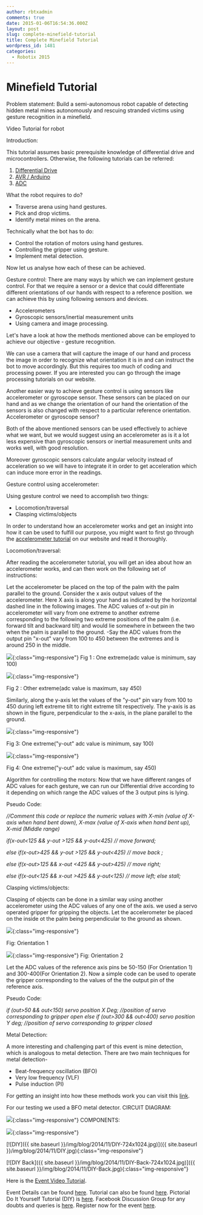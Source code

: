 ```yaml
---
author: rbtxadmin
comments: true
date: 2015-01-06T16:54:36.000Z
layout: post
slug: complete-minefield-tutorial
title: Complete Minefield Tutorial
wordpress_id: 1481
categories:
  - Robotix 2015
---
```


# Minefield Tutorial
Problem statement: Build a semi-autonomous robot capable of detecting hidden metal mines autonomously and rescuing stranded victims using gesture recognition in a minefield.

Video Tutorial for robot

Introduction:

This tutorial assumes basic prerequisite knowledge of differential drive and microcontrollers. Otherwise, the following tutorials can be referred:
1. [Differential Drive](http://www.robotix.in/tutorials/category/kraig/dd)
2. [AVR / Arduino](http://www.robotix.in/tutorials/category/avr/avrbasics)
3. [ADC](http://www.robotix.in/tutorials/categ/avr/adc)

What the robot requires to do?
- Traverse arena using hand gestures.
- Pick and drop victims.
- Identify metal mines on the arena.

Technically what the bot has to do:
- Control the rotation of motors using hand gestures.
- Controlling the gripper using gesture.
- Implement metal detection.

Now let us analyse how each of these can be achieved.

Gesture control: There are many ways by which we can implement gesture control. For that we require a sensor or a device that could differentiate different orientations of our hands with respect to a reference position. we can achieve this by using following sensors and devices.
- Accelerometers
- Gyroscopic sensors/inertial measurement units
- Using camera and image processing.

Let's have a look at how the methods mentioned above can be employed to achieve our objective - gesture recognition.

We can use a camera that will capture the image of our hand and process the image in order to recognize what orientation it is in and can instruct the bot to move accordingly. But this requires too much of coding and processing power. If you are interested you can go through the image processing tutorials on our website.

Another easier way to achieve gesture control is using sensors like accelerometer or gyroscope sensor. These sensors can be placed on our hand and as we change the orientation of our hand the orientation of the sensors is also changed with respect to a particular reference orientation. Accelerometer or gyroscope sensor?

Both of the above mentioned sensors can be used effectively to achieve what we want, but we would suggest using an accelerometer as is it a lot less expensive than gyroscopic sensors or inertial measurement units and works well, with good resolution.

Moreover gyroscopic sensors calculate angular velocity instead of acceleration so we will have to integrate it in order to get acceleration which can induce more error in the readings.

Gesture control using accelerometer:

Using gesture control we need to accomplish two things:
- Locomotion/traversal
- Clasping victims/objects

In order to understand how an accelerometer works and get an insight into how it can be used to fulfill our purpose, you might want to first go through the [accelerometer tutorial](http://www.robotix.in/tutorials/categ/auto/accelero) on our website and read it thoroughly.

Locomotion/traversal:

After reading the accelerometer tutorial, you will get an idea about how an accelerometer works, and can then work on the following set of instructions:

Let the accelerometer be placed on the top of the palm with the palm parallel to the ground. Consider the x axis output values of the accelerometer. Here X axis is along your hand as indicated by the horizontal dashed line in the following images. The ADC values of x-out pin in accelerometer will vary from one extreme to another extreme corresponding to the following two extreme positions of the palm (i.e. forward tilt and backward tilt) and would lie somewhere in between the two when the palm is parallel to the ground. -Say the ADC values from the output pin "x-out" vary from 100 to 450 between the extremes and is around 250 in the middle.

![](http://www.robotix.in/Images/Tuts/Minefield/image02.jpg){:class="img-responsive"} Fig 1 : One extreme(adc value is minimum, say 100)

![](http://www.robotix.in/Images/Tuts/Minefield/image03.jpg){:class="img-responsive"}

Fig 2 : Other extreme(adc value is maximum, say 450)

Similarly,  along the y-axis let the values of the "y-out" pin vary from 100 to 450 during left extreme tilt to right extreme tilt respectively. The y-axis is as shown in the figure, perpendicular to the x-axis, in the plane parallel to the ground.

![](http://www.robotix.in/Images/Tuts/Minefield/image01.jpg){:class="img-responsive"}

Fig 3: One extreme("y-out" adc value is minimum, say 100)

![](http://www.robotix.in/Images/Tuts/Minefield/image05.jpg){:class="img-responsive"}

Fig 4: One extreme("y-out" adc value is maximum, say 450)

Algorithm for controlling the motors: Now that we have different ranges of ADC values for each gesture, we can run our Differential drive according to it depending on which range the ADC values of the 3 output pins is lying.

Pseudo Code:

_//Comment this code or replace the numeric values with X-min (value of X-axis when hand bent down), X-max (value of X-axis when hand bent up), X-mid (Middle range)_

_if(x-out<125 && y-out >125 && y-out<425) // move forward;_

_else if(x-out>425 && y-out >125 && y-out<425) // move back ;_

_else if(x-out>125 && x-out <425 && y-out>425) // move right;_

_else if(x-out<125 && x-out >425 && y-out<125) // move left; else stall;_

Clasping victims/objects:

Clasping of objects can be done in a similar way using another accelerometer using the ADC values of any one of the axis. we used a servo operated gripper for gripping the objects. Let the accelerometer be placed on the inside ot the palm being perpendicular to the ground as shown.

![](http://www.robotix.in/Images/Tuts/Minefield/image04.jpg){:class="img-responsive"}

Fig: Orientation 1

![](http://www.robotix.in/Images/Tuts/Minefield/image00.jpg){:class="img-responsive"} Fig: Orientation 2

Let the ADC values of the reference axis pins be 50-150 (For Orientation 1) and 300-400(For Orientation 2). Now a simple code can be used to operate the gripper corresponding to the values of the the output pin of the reference axis.

Pseudo Code:

_if (out>50 && out<150) servo position X Deg; //position of servo corresponding to gripper open else if (out>300 && out<400) servo position Y deg; //position of servo corresponding to gripper closed_

Metal Detection:

A more interesting and challenging part of this event is mine detection, which is analogous to metal detection. There are two main techniques for metal detection-
- Beat-frequency oscillation (BFO)
- Very low frequency (VLF)
- Pulse induction (PI)

For getting an insight into how these methods work you can visit this [link](http://electronics.howstuffworks.com/gadgets/other-gadgets/metal-detector1.htm).

For our testing we used a BFO metal detector. CIRCUIT DIAGRAM:

![](https://lh5.googleusercontent.com/9BJKfidRQ1SpOLex1XPS0o053xTRx5H9JVZCDwCApsfbxScU1952NMMAEvxYIg0nU-7R3r4_APEf3PJ1SR1C0W7majZDnF0c7if-8tXZ-xN4Njm8RQbmWSxaW40pqXfcag){:class="img-responsive"} COMPONENTS:

![](https://lh3.googleusercontent.com/fUYrBGkW9x5kthRUxxqFhYERiTFqWJKRXgX2INCznDa06OMnudt-zXqd3yqPTqae9r4CH-iLxo9LIg-iMrXvfP0AlXP70UZLGr6L4nNp_cubEeNgKru2Mynv--gHpq1XOQ){:class="img-responsive"}

[![DIY]({{ site.baseurl }}/img/blog/2014/11/DIY-724x1024.jpg)]({{ site.baseurl }}/img/blog/2014/11/DIY.jpg){:class="img-responsive"}

[![DIY Back]({{ site.baseurl }}/img/blog/2014/11/DIY-Back-724x1024.jpg)]({{ site.baseurl }}/img/blog/2014/11/DIY-Back.jpg){:class="img-responsive"}

Here is the [Event Video Tutorial](https://www.youtube.com/watch?v=-CECP3yWKSo&index=4&list=PLzio60ZRzGwZmI8WDMXtylcg4KYOohmP9).

Event Details can be found [here](http://www.robotix.in/minefield). Tutorial can also be found [here](http://www.robotix.in/tutorials/categ/eventtutes/minefield). Pictorial Do It Yourself Tutorial (DIY) is [here](http://www.robotix.in/Images/DIYminefield.pdf). Facebook Discussion Group for any doubts and queries is [here](https://www.facebook.com/groups/minefieldevent/). Register now for the event [here](http://www.ktj.in/events/minefield).
